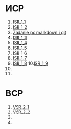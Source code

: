 # ИСР
1. [ISR_1_1](https://github.com/Kirillakrill/Kirill/blob/master/ISR_1_1.pdf)
2. [ISR_1_2](https://github.com/Kirillakrill/Kirill/blob/master/ISR_1_2.jpg)
3. [Zadanie po markdown i git](https://github.com/herzenuni/zadanie-po-markdown-i-git-Kirillakrill)
4. [ISR_1_3](https://github.com/Kirillakrill/Kirill/blob/master/ISR_1_3.pdf)
5. [ISR_1_4](https://github.com/Kirillakrill/Kirill/blob/master/ISR_1_4.pdf)
6. [ISR_1_5](https://github.com/Kirillakrill/Kirill/blob/master/ISR_1_5.pdf)
7. [ISR_1_6](https://github.com/Kirillakrill/Kirill/blob/master/ISR_1_6.pdf)
8. [ISR_1_7](https://github.com/Kirillakrill/Kirill/blob/master/ISR_1_7.pdf)
9. [ISR_1_8](https://github.com/Kirillakrill/Kirill/blob/master/ISR_1_8.pdf)
10.[ISR_1_9](https://github.com/Kirillakrill/Kirill/blob/master/ISR_1_9.pdf)
11.
12.
# ВСР
1. [VSR_2_1](https://github.com/Kirillakrill/Kirill/blob/master/VSR_2_1.png)
2. [VSR_2_2](https://github.com/Kirillakrill/Kirill/blob/master/VSR_2_2.pdf)
3.
4.
